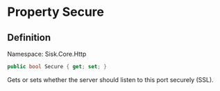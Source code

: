 # Property Secure

## Definition
Namespace: Sisk.Core.Http

```csharp
public bool Secure { get; set; }
```

Gets or sets whether the server should listen to this port securely (SSL).


